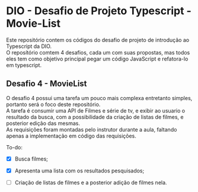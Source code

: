# DIO - Desafio de Projeto Typescript - Movie-List

Este repositório contem os códigos do desafio de projeto de introdução ao Typescript da DIO.<br>
O reposítório comtem 4 desafios, cada um com suas propostas, mas todos eles tem como objetivo principal pegar um código JavaScript e refatora-lo em typescript.<br>

## Desafio 4 - MovieList

O desafio 4 possui uma tarefa um pouco mais complexa entretanto simples, portanto será o foco deste repositório.<br>
A tarefa é consumir uma API de Filmes e série de tv, e exibir ao usuario o resultado da busca, com a possibilidade da criação de listas de filmes, e posterior edição das mesmas.<br>
As requisições foram montadas pelo instrutor durante a aula, faltando apenas a implementação em código das requisições.

To-do:
  - [x] Busca filmes;
  - [x] Apresenta uma lista com os resultados pesquisados;
  - [ ] Criação de listas de filmes e a posterior adição de filmes nela.

